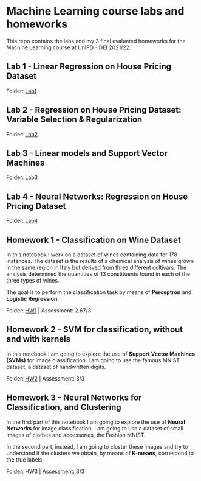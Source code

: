 # Machine Learning course labs and homeworks

This repo contains the labs and my 3 final evaluated homeworks for the Machine Learning course at UniPD - DEI 2021/22.

## Lab 1 - Linear Regression on House Pricing Dataset

Folder: [Lab1](https://github.com/stefanobinotto/Machine-Learning-course/tree/main/lab1)

## Lab 2 - Regression on House Pricing Dataset: Variable Selection & Regularization

Folder: [Lab2](https://github.com/stefanobinotto/Machine-Learning-course/tree/main/lab2)

## Lab 3 - Linear models and Support Vector Machines

Folder: [Lab3](https://github.com/stefanobinotto/Machine-Learning-course/blob/main/lab3/Lab3.ipynb)

## Lab 4 - Neural Networks: Regression on House Pricing Dataset

Folder: [Lab4](https://github.com/stefanobinotto/Machine-Learning-course/tree/main/lab4)

## Homework 1 - Classification on Wine Dataset

In this notebook I work on a dataset of wines containing data for 178 instances. The dataset is the results of a chemical analysis of wines grown in the same region in Italy but derived from three different cultivars.
The analysis determined the quantities of 13 constituents found in each of the three types of wines.

The goal is to perform the classification task by means of **Perceptron** and **Logistic Regression**.

Folder: [HW1](https://github.com/stefanobinotto/Machine-Learning-course/blob/main/homework_projects/LC_StefanoBinotto_2052421.ipynb) | Assessment: 2.67/3

## Homework 2 - SVM for classification, without and with kernels

In this notebook I am going to explore the use of **Support Vector Machines (SVMs)** for image classification. I am going to use the famous MNIST dataset, a dataset of handwritten digits.

Folder: [HW2](https://github.com/stefanobinotto/Machine-Learning-course/blob/main/homework_projects/SVM_StefanoBinotto_2052421.ipynb) | Assessment: 3/3

## Homework 3 - Neural Networks for Classification, and Clustering

In the first part of this notebook I am going to explore the use of **Neural Networks** for image classification. I am going to use a dataset of small images of clothes and accessories, the Fashion MNIST.

In the second part, instead, I am going to cluster these images and try to understand if the clusters we obtain, by means of **K-means**, correspond to the true labels.

Folder: [HW3](https://github.com/stefanobinotto/Machine-Learning-course/blob/main/homework_projects/NN_StefanoBinotto_2052421.ipynb) | Assessment: 3/3
